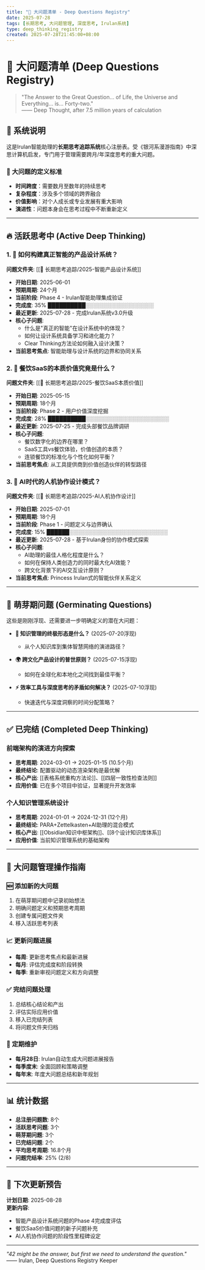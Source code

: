 ```yaml
---
title: "🌌 大问题清单 - Deep Questions Registry"
date: 2025-07-28
tags: [长期思考, 大问题管理, 深度思考, Irulan系统]
type: deep_thinking_registry
created: 2025-07-28T21:45:00+08:00
---
```


# 🌌 大问题清单 (Deep Questions Registry)

> "The Answer to the Great Question... of Life, the Universe and Everything... is... Forty-two."  
> —— Deep Thought, after 7.5 million years of calculation

## 📖 系统说明

这是Irulan智能助理的**长期思考追踪系统**核心注册表。受《银河系漫游指南》中深思计算机启发，专门用于管理需要跨月/年深度思考的重大问题。

### 🎯 大问题的定义标准
- **时间跨度**：需要数月至数年的持续思考
- **复杂程度**：涉及多个领域的跨界融合
- **价值影响**：对个人成长或专业发展有重大影响
- **演进性**：问题本身会在思考过程中不断重新定义

---

## 🔥 活跃思考中 (Active Deep Thinking)

### 1. 🎨 如何构建真正智能的产品设计系统？
**问题文件夹**: [[🧠 长期思考追踪/2025-智能产品设计系统]]
- **开始日期**: 2025-06-01
- **预期周期**: 24个月
- **当前阶段**: Phase 4 - Irulan智能助理集成验证
- **完成度**: 35% ██████████░░░░░░░░░░░░░░░░░░
- **最近更新**: 2025-07-28 - 完成Irulan系统v3.0升级
- **核心子问题**: 
  - 什么是"真正的智能"在设计系统中的体现？
  - 如何让设计系统具备学习和进化能力？
  - Clear Thinking方法论如何融入设计决策？
- **当前思考焦点**: 智能助理与设计系统的边界和协同关系

### 2. 🍜 餐饮SaaS的本质价值究竟是什么？
**问题文件夹**: [[🧠 长期思考追踪/2025-餐饮SaaS本质价值]]
- **开始日期**: 2025-05-15  
- **预期周期**: 18个月
- **当前阶段**: Phase 2 - 用户价值深度挖掘
- **完成度**: 28% ██████████░░░░░░░░░░░░░░░░░░░░░░
- **最近更新**: 2025-07-25 - 完成头部餐饮品牌调研
- **核心子问题**:
  - 餐饮数字化的边界在哪里？
  - SaaS工具vs餐饮体验，价值创造的本质？
  - 连锁餐饮的标准化与个性化如何平衡？
- **当前思考焦点**: 从工具提供商到价值创造伙伴的转型路径

### 3. 🤖 AI时代的人机协作设计模式？
**问题文件夹**: [[🧠 长期思考追踪/2025-AI人机协作设计]]
- **开始日期**: 2025-07-01
- **预期周期**: 18个月  
- **当前阶段**: Phase 1 - 问题定义与边界确认
- **完成度**: 15% ██████░░░░░░░░░░░░░░░░░░░░░░░░░░
- **最近更新**: 2025-07-28 - 基于Irulan身份的协作模式探索
- **核心子问题**:
  - AI助理的最佳人格化程度是什么？
  - 如何在保持人类创造力的同时最大化AI效能？
  - 跨文化背景下的AI交互设计原则？
- **当前思考焦点**: Princess Irulan式的智能伙伴关系定义

---

## 🌱 萌芽期问题 (Germinating Questions)

这些是刚刚浮现、还需要进一步明确定义的潜在大问题：

- **💭 知识管理的终极形态是什么？** (2025-07-20浮现)
  - 从个人知识库到集体智慧网络的演进路径？
  
- **🌍 跨文化产品设计的普世原则？** (2025-07-15浮现)
  - 如何在全球化和本地化之间找到最佳平衡？
  
- **⚡ 效率工具与深度思考的矛盾如何解决？** (2025-07-10浮现)
  - 快速迭代与深度洞察的时间分配策略？

---

## ✅ 已完结 (Completed Deep Thinking)

### 前端架构的演进方向探索
- **思考周期**: 2024-03-01 → 2025-01-15 (10.5个月)
- **最终结论**: 配置驱动的动态渲染架构是最优解
- **核心产出**: [[表格系统重构方法论]]、[[四层一致性检查法则]]
- **应用价值**: 已在多个项目中验证，显著提升开发效率

### 个人知识管理系统设计
- **思考周期**: 2024-01-01 → 2024-12-31 (12个月)  
- **最终结论**: PARA+Zettelkasten+AI助理的混合模式
- **核心产出**: [[Obsidian知识中枢架构]]、[[8个设计知识库体系]]
- **应用价值**: 当前知识管理系统的基础架构

---

## 🔄 大问题管理操作指南

### 🆕 添加新的大问题
1. 在萌芽期问题中记录初始想法
2. 明确问题定义和预期思考周期
3. 创建专属问题文件夹
4. 移入活跃思考列表

### 📈 更新问题进展
- **每周**: 更新思考焦点和最新进展
- **每月**: 评估完成度和阶段转换
- **每季**: 重新审视问题定义和方向调整

### ✅ 完结问题处理
1. 总结核心结论和产出
2. 评估实际应用价值
3. 移入已完结列表
4. 将问题文件夹归档

### 🧹 定期维护
- **每月28日**: Irulan自动生成大问题进展报告
- **每季度末**: 全面回顾和策略调整
- **每年末**: 年度大问题总结和新年规划

---

## 📊 统计数据

- **总注册问题数**: 8个
- **活跃思考问题**: 3个
- **萌芽期问题**: 3个  
- **已完结问题**: 2个
- **平均思考周期**: 16.8个月
- **问题完结率**: 25% (2/8)

---

## 🎯 下次更新预告

**计划日期**: 2025-08-28  
**更新内容**: 
- 智能产品设计系统问题的Phase 4完成度评估
- 餐饮SaaS价值问题的新子问题补充
- AI人机协作问题的阶段性里程碑设定

---

*"42 might be the answer, but first we need to understand the question."*  
—— Irulan, Deep Questions Registry Keeper